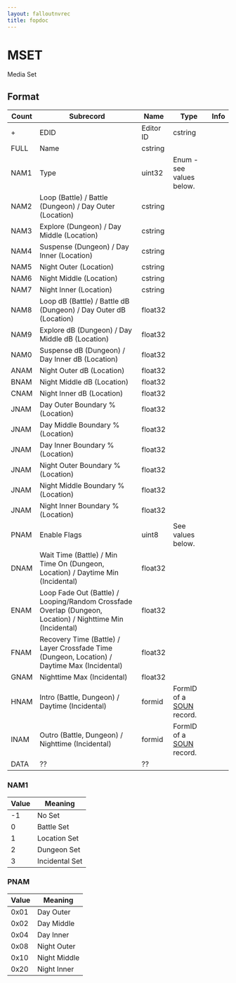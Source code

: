 ```yaml
---
layout: falloutnvrec
title: fopdoc
---
```

MSET
====

Media Set

## Format

Count | Subrecord | Name | Type | Info
------|-----------|------|------|-----
+ | EDID | Editor ID | cstring |
 | FULL | Name | cstring |
 | NAM1 | Type | uint32 | Enum - see values below.
 | NAM2 | Loop (Battle) / Battle (Dungeon) / Day Outer (Location) | cstring |
 | NAM3 | Explore (Dungeon) / Day Middle (Location) | cstring |
 | NAM4 | Suspense (Dungeon) / Day Inner (Location) | cstring |
 | NAM5 | Night Outer (Location) | cstring |
 | NAM6 | Night Middle (Location) | cstring |
 | NAM7 | Night Inner (Location) | cstring |
 | NAM8 | Loop dB (Battle) / Battle dB (Dungeon) / Day Outer dB (Location) | float32 |
 | NAM9 | Explore dB (Dungeon) / Day Middle dB (Location) | float32 |
 | NAM0 | Suspense dB (Dungeon) / Day Inner dB (Location) | float32 |
 | ANAM | Night Outer dB (Location) | float32 |
 | BNAM | Night Middle dB (Location) | float32 |
 | CNAM | Night Inner dB (Location) | float32 |
 | JNAM | Day Outer Boundary % (Location) | float32 |
 | JNAM | Day Middle Boundary % (Location) | float32 |
 | JNAM | Day Inner Boundary % (Location) | float32 |
 | JNAM | Night Outer Boundary % (Location) | float32 |
 | JNAM | Night Middle Boundary % (Location) | float32 |
 | JNAM | Night Inner Boundary % (Location) | float32 |
 | PNAM | Enable Flags | uint8 | See values below.
 | DNAM | Wait Time (Battle) / Min Time On (Dungeon, Location) / Daytime Min (Incidental) | float32 |
 | ENAM | Loop Fade Out (Battle) / Looping/Random Crossfade Overlap (Dungeon, Location) / Nighttime Min (Incidental) | float32 |
 | FNAM | Recovery Time (Battle) / Layer Crossfade Time (Dungeon, Location) / Daytime Max (Incidental) | float32 |
 | GNAM | Nighttime Max (Incidental) | float32 |
 | HNAM | Intro (Battle, Dungeon) / Daytime (Incidental) | formid | FormID of a [SOUN](SOUN.md) record.
 | INAM | Outro (Battle, Dungeon) / Nighttime (Incidental) | formid | FormID of a [SOUN](SOUN.md) record.
 | DATA | ?? | ?? |

### NAM1

Value | Meaning
------|--------
-1 | No Set
0 | Battle Set
1 | Location Set
2 | Dungeon Set
3 | Incidental Set

### PNAM

Value | Meaning
------|--------
0x01 | Day Outer
0x02 | Day Middle
0x04 | Day Inner
0x08 | Night Outer
0x10 | Night Middle
0x20 | Night Inner
